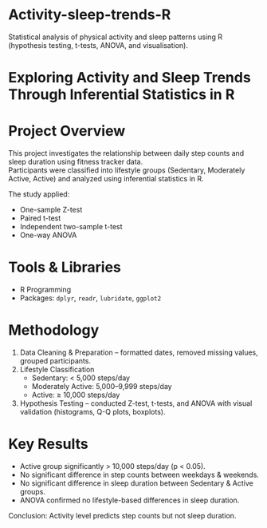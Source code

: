 # Activity-sleep-trends-R
Statistical analysis of physical activity and sleep patterns using R (hypothesis testing, t-tests, ANOVA, and visualisation).

# Exploring Activity and Sleep Trends Through Inferential Statistics in R

# Project Overview
This project investigates the relationship between daily step counts and sleep duration using fitness tracker data.  
Participants were classified into lifestyle groups (Sedentary, Moderately Active, Active) and analyzed using inferential statistics in R.

The study applied:
- One-sample Z-test
- Paired t-test
- Independent two-sample t-test
- One-way ANOVA

# Tools & Libraries
- R Programming  
- Packages: `dplyr`, `readr`, `lubridate`, `ggplot2`

# Methodology
1. Data Cleaning & Preparation – formatted dates, removed missing values, grouped participants.  
2. Lifestyle Classification 
   - Sedentary: < 5,000 steps/day  
   - Moderately Active: 5,000–9,999 steps/day  
   - Active: ≥ 10,000 steps/day  
3. Hypothesis Testing – conducted Z-test, t-tests, and ANOVA with visual validation (histograms, Q-Q plots, boxplots).  


# Key Results
- Active group significantly > 10,000 steps/day (p < 0.05).  
- No significant difference in step counts between weekdays & weekends.  
- No significant difference in sleep duration between Sedentary & Active groups.  
- ANOVA confirmed no lifestyle-based differences in sleep duration.  

Conclusion: Activity level predicts step counts but not sleep duration.
